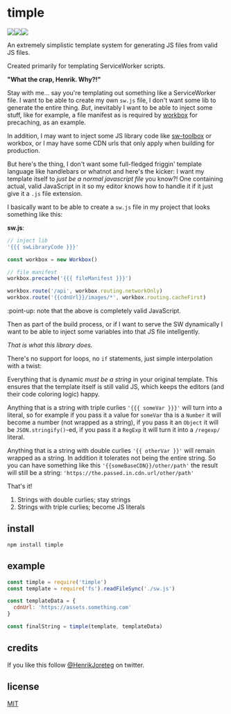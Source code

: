 # timple

![](https://img.shields.io/npm/dm/timple.svg)![](https://img.shields.io/npm/v/timple.svg)![](https://img.shields.io/npm/l/timple.svg)

An extremely simplistic template system for generating JS files from valid JS files.

Created primarily for templating ServiceWorker scripts.

**"What the crap, Henrik. Why?!"**

Stay with me... say you're templating out something like a ServiceWorker file. I want to be able to create my own `sw.js` file, I don't want some lib to generate the entire thing. _But_, inevitably I want to be able to inject some stuff, like for example, a file manifest as is required by [workbox](https://workboxjs.org) for precaching, as an example.

In addition, I may want to inject some JS library code like [sw-toolbox](https://github.com/GoogleChromeLabs/sw-toolbox) or workbox, or I may have some CDN urls that only apply when building for production.

But here's the thing, I don't want some full-fledged friggin' template language like handlebars or whatnot and here's the kicker: I want my template itself to _just be a normal javascript file_ you know?! One containing actual, valid JavaScript in it so my editor knows how to handle it if it just give it a `.js` file extension.

I basically want to be able to create a `sw.js` file in my project that looks something like this:

**sw.js**:

```js
// inject lib
'{{{ swLibraryCode }}}'

const workbox = new Workbox()

// file manifest
workbox.precache('{{{ fileManifest }}}')

workbox.route('/api', workbox.routing.networkOnly)
workbox.route('{{cdnUrl}}/images/*', workbox.routing.cacheFirst)
```

:point-up: note that the above is completely valid JavaScript.

Then as part of the build process, or if I want to serve the SW dynamically I want to be able to inject some variables into that JS file intellgently.

_That is what this library does._

There's no support for loops, no `if` statements, just simple interpolation with a twist:

Everything that is dynamic _must be a string_ in your original template. This ensures that the template itself is still valid JS, which keeps the editors (and their code coloring logic) happy.

Anything that is a string with triple curlies `'{{{ someVar }}}'` will turn into a literal, so for example if you pass it a value for `someVar` tha is a `Number` it will become a number (not wrapped as a string), if you pass it an `Object` it will be `JSON.stringify()`-ed, if you pass it a `RegExp` it will turn it into a `/regexp/` literal.

Anything that is a string with double curlies `'{{ otherVar }}'` will remain wrapped as a string. In addition it tolerates not being the entire string. So you can have something like this `'{{someBaseCDN}}/other/path'` the result will still be a string: `'https://the.passed.in.cdn.url/other/path'`

That's it!

1. Strings with double curlies; stay strings
2. Strings with triple curlies; become JS literals

## install

```
npm install timple
```

## example

```javascript
const timple = require('timple')
const template = require('fs').readFileSync('./sw.js')

const templateData = {
  cdnUrl: 'https://assets.something.com'
}

const finalString = timple(template, templateData)
```

## credits

If you like this follow [@HenrikJoreteg](http://twitter.com/henrikjoreteg) on twitter.

## license

[MIT](http://mit.joreteg.com/)
